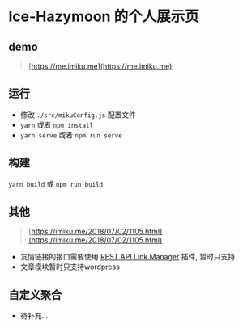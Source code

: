 # Ice-Hazymoon 的个人展示页

## demo

> [https://me.imiku.me](https://me.imiku.me)

## 运行

- 修改 `./src/mikuConfig.js` 配置文件
- `yarn` 或者 `npm install`
- `yarn serve` 或者 `npm run serve`

## 构建

`yarn build` 或 `npm run build`

## 其他

> [https://imiku.me/2018/07/02/1105.html](https://imiku.me/2018/07/02/1105.html)

- 友情链接的接口需要使用 [REST API Link Manager](https://wordpress.org/plugins/rest-api-link-manager/) 插件, 暂时只支持
- 文章模块暂时只支持wordpress

## 自定义聚合

- 待补充...
